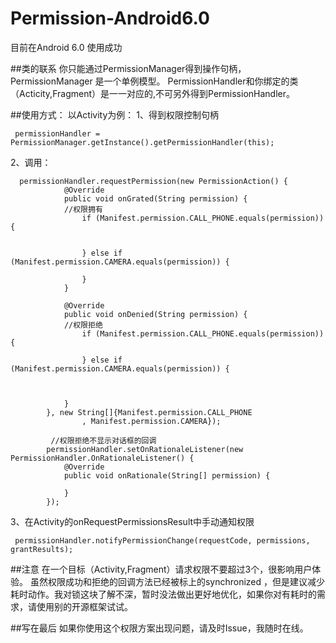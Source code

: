 # Permission-Android6.0

目前在Android 6.0  使用成功

##类的联系
你只能通过PermissionManager得到操作句柄，PermissionManager 是一个单例模型。
PermissionHandler和你绑定的类（Acticity,Fragment）是一一对应的,不可另外得到PermissionHandler。

##使用方式：
以Activity为例：
1、得到权限控制句柄
```
 permissionHandler = PermissionManager.getInstance().getPermissionHandler(this);
```
2、调用：
```
  permissionHandler.requestPermission(new PermissionAction() {
            @Override
            public void onGrated(String permission) {
            //权限拥有
                if (Manifest.permission.CALL_PHONE.equals(permission)) {


                } else if (Manifest.permission.CAMERA.equals(permission)) {
                    
                }
            }

            @Override
            public void onDenied(String permission) {
            //权限拒绝
                if (Manifest.permission.CALL_PHONE.equals(permission)) {
                   
                } else if (Manifest.permission.CAMERA.equals(permission)) {
                   


            }
        }, new String[]{Manifest.permission.CALL_PHONE
                , Manifest.permission.CAMERA});

         //权限拒绝不显示对话框的回调
        permissionHandler.setOnRationaleListener(new PermissionHandler.OnRationaleListener() {
            @Override
            public void onRationale(String[] permission) {

            }
        });
```

3、在Activity的onRequestPermissionsResult中手动通知权限
```
 permissionHandler.notifyPermissionChange(requestCode, permissions, grantResults);
```

##注意
在一个目标（Activity,Fragment）请求权限不要超过3个，很影响用户体验。
虽然权限成功和拒绝的回调方法已经被标上的synchronized ，但是建议减少耗时动作。我对锁这块了解不深，暂时没法做出更好地优化，如果你对有耗时的需求，请使用别的开源框架试试。

##写在最后
如果你使用这个权限方案出现问题，请及时Issue，我随时在线。

